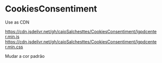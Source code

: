 # CookiesConsentiment

Use as CDN

https://cdn.jsdelivr.net/gh/caioSalchesttes/CookiesConsentiment/lgpdcenter.min.js
https://cdn.jsdelivr.net/gh/caioSalchesttes/CookiesConsentiment/lgpdcenter.min.css

Mudar a cor padrão 

<script src="https://cdn.jsdelivr.net/gh/caioSalchesttes/CookiesConsentiment/lgpdcenter.min.js" colorDefault="Coloque a cor aqui"></script>
